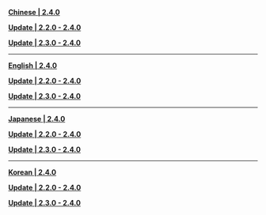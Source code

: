 **[Chinese | 2.4.0](https://autopatchcnws.yuanshen.com/client_app/download/pc_zip/20211225041652_jkpmdQVLf6h0xFBk/Audio_Chinese_2.4.0.zip)**

**[Update | 2.2.0 - 2.4.0](https://autopatchcnws.yuanshen.com/client_app/update/hk4e_cn/18/zh-cn_2.2.0_2.4.0_diff_pdEbr7lDey4UwSJT.zip)**

**[Update | 2.3.0 - 2.4.0](https://autopatchcnws.yuanshen.com/client_app/update/hk4e_cn/18/zh-cn_2.3.0_2.4.0_diff_9607nTWQ2VZPEGU8.zip)**

---

**[English | 2.4.0](https://autopatchcnws.yuanshen.com/client_app/download/pc_zip/20211225041652_jkpmdQVLf6h0xFBk/Audio_English(US)_2.4.0.zip)**

**[Update | 2.2.0 - 2.4.0](https://autopatchcnws.yuanshen.com/client_app/update/hk4e_cn/18/en-us_2.2.0_2.4.0_diff_V3Od1J4uPcFKnjw8.zip)**

**[Update | 2.3.0 - 2.4.0](https://autopatchcnws.yuanshen.com/client_app/update/hk4e_cn/18/en-us_2.3.0_2.4.0_diff_XEZrjw6LmabINCTP.zip)**

---

**[Japanese | 2.4.0](https://autopatchcnws.yuanshen.com/client_app/download/pc_zip/20211225041652_jkpmdQVLf6h0xFBk/Audio_Japanese_2.4.0.zip)**

**[Update | 2.2.0 - 2.4.0](https://autopatchcnws.yuanshen.com/client_app/update/hk4e_cn/18/ja-jp_2.2.0_2.4.0_diff_083agv5GWDZmVp24.zip)**

**[Update | 2.3.0 - 2.4.0](https://autopatchcnws.yuanshen.com/client_app/update/hk4e_cn/18/ja-jp_2.3.0_2.4.0_diff_i7noJ0tj3ed1QvOR.zip)**

---

**[Korean | 2.4.0](https://autopatchcnws.yuanshen.com/client_app/download/pc_zip/20211225041652_jkpmdQVLf6h0xFBk/Audio_Korean_2.4.0.zip)**

**[Update | 2.2.0 - 2.4.0](https://autopatchcnws.yuanshen.com/client_app/update/hk4e_cn/18/ko-kr_2.2.0_2.4.0_diff_wClQR0rWqYhgJ9Kv.zip)**

**[Update | 2.3.0 - 2.4.0](https://autopatchcnws.yuanshen.com/client_app/update/hk4e_cn/18/ko-kr_2.3.0_2.4.0_diff_fx8VYjtIp4N5nSK1.zip)**
